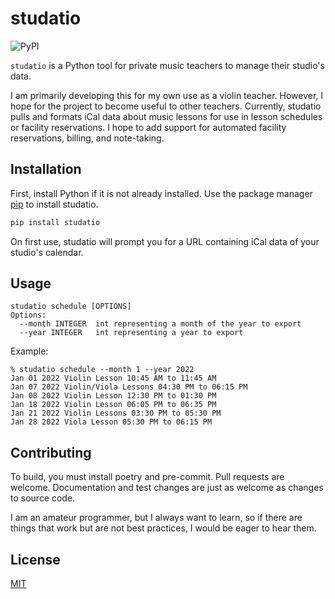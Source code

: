 # studatio

![PyPI](https://img.shields.io/pypi/v/studatio)

`studatio` is a Python tool for private music teachers to manage their studio's data.

I am primarily developing this for my own use as a violin teacher. However, I hope for the project to become useful to
other teachers. Currently, studatio pulls and formats iCal data about music lessons for use in lesson schedules or
facility reservations. I hope to add support for automated facility reservations, billing, and note-taking.

## Installation

First, install Python if it is not already installed. Use the package manager [pip](https://pip.pypa.io/en/stable/) to
install studatio.

```bash
pip install studatio
```

On first use, studatio will prompt you for a URL containing iCal data of your studio's calendar.

## Usage

```
studatio schedule [OPTIONS]
Options:
  --month INTEGER  int representing a month of the year to export
  --year INTEGER   int representing a year to export
```

Example:

```
% studatio schedule --month 1 --year 2022
Jan 01 2022 Violin Lesson 10:45 AM to 11:45 AM
Jan 07 2022 Violin/Viola Lessons 04:30 PM to 06:15 PM
Jan 08 2022 Violin Lesson 12:30 PM to 01:30 PM
Jan 18 2022 Violin Lesson 06:05 PM to 06:35 PM
Jan 21 2022 Violin Lessons 03:30 PM to 05:30 PM
Jan 28 2022 Viola Lesson 05:30 PM to 06:15 PM
```

## Contributing

To build, you must install poetry and pre-commit. Pull requests are welcome. Documentation and test changes are just as
welcome as changes to source code.

I am an amateur programmer, but I always want to learn, so if there are things that work but are not best practices, I
would be eager to hear them.

## License
[MIT](https://choosealicense.com/licenses/mit/)
